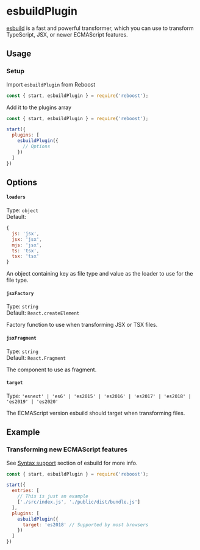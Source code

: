 # esbuildPlugin
[esbuild](https://github.com/evanw/esbuild) is a fast and powerful transformer,
which you can use to transform TypeScript, JSX, or newer ECMAScript features.

## Usage
### Setup
Import `esbuildPlugin` from Reboost
```js
const { start, esbuildPlugin } = require('reboost');
```
Add it to the plugins array
```js
const { start, esbuildPlugin } = require('reboost');

start({
  plugins: [
    esbuildPlugin({
      // Options
    })
  ]
})
```

## Options
#### `loaders`
Type: `object`\
Default:
```js
{
  js: 'jsx',
  jsx: 'jsx',
  mjs: 'jsx',
  ts: 'tsx',
  tsx: 'tsx'
}
```

An object containing key as file type and value as the loader to use for the file type.

#### `jsxFactory`
Type: `string`\
Default: `React.createElement`

Factory function to use when transforming JSX or TSX files.

#### `jsxFragment`
Type: `string`\
Default: `React.Fragment`

The component to use as fragment.

#### `target`
Type: `'esnext' | 'es6' | 'es2015' | 'es2016' | 'es2017' | 'es2018' | 'es2019' | 'es2020'`

The ECMAScript version esbuild should target when transforming files.

## Example
### Transforming new ECMAScript features
See [Syntax support](https://github.com/evanw/esbuild#syntax-support) section
of esbuild for more info.

```js
const { start, esbuildPlugin } = require('reboost');

start({
  entries: [
    // This is just an example
    ['./src/index.js', './public/dist/bundle.js']
  ],
  plugins: [
    esbuildPlugin({
      target: 'es2018' // Supported by most browsers
    })
  ]
})
```
